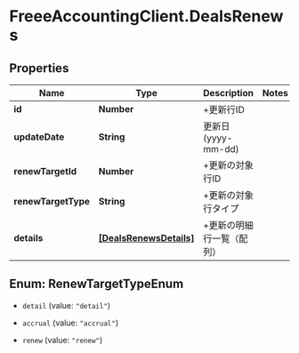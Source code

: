 # FreeeAccountingClient.DealsRenews

## Properties
Name | Type | Description | Notes
------------ | ------------- | ------------- | -------------
**id** | **Number** | +更新行ID | 
**updateDate** | **String** | 更新日 (yyyy-mm-dd) | 
**renewTargetId** | **Number** | +更新の対象行ID | 
**renewTargetType** | **String** | +更新の対象行タイプ | 
**details** | [**[DealsRenewsDetails]**](DealsRenewsDetails.md) | +更新の明細行一覧（配列） | 


<a name="RenewTargetTypeEnum"></a>
## Enum: RenewTargetTypeEnum


* `detail` (value: `"detail"`)

* `accrual` (value: `"accrual"`)

* `renew` (value: `"renew"`)




